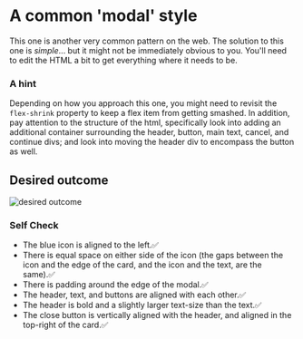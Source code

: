 # A common 'modal' style
This one is another very common pattern on the web. The solution to this one is _simple_... but it might not be immediately obvious to you. You'll need to edit the HTML a bit to get everything where it needs to be.

### A hint
Depending on how you approach this one, you might need to revisit the `flex-shrink` property to keep a flex item from getting smashed. In addition, pay attention to the structure of the html, specifically look into adding an additional container surrounding the header, button, main text, cancel, and continue divs; and look into moving the header div to encompass the button as well.

## Desired outcome

![desired outcome](./desired-outcome.png)

### Self Check

- The blue icon is aligned to the left.✅
- There is equal space on either side of the icon (the gaps between the icon and the edge of the card, and the icon and the text, are the same).✅
- There is padding around the edge of the modal.✅
- The header, text, and buttons are aligned with each other.✅
- The header is bold and a slightly larger text-size than the text.✅
- The close button is vertically aligned with the header, and aligned in the top-right of the card.✅
